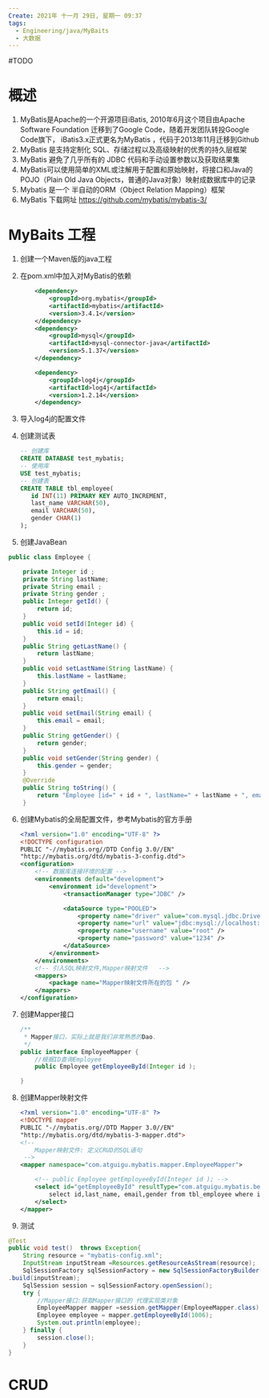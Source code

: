 ```yaml
---
Create: 2021年 十一月 29日, 星期一 09:37
tags: 
  - Engineering/java/MyBaits
  - 大数据
---
```

#TODO 

# 概述

1. MyBatis是Apache的一个开源项目iBatis, 2010年6月这个项目由Apache Software Foundation 迁移到了Google Code，随着开发团队转投Google Code旗下， iBatis3.x正式更名为MyBatis ，代码于2013年11月迁移到Github
2. MyBatis 是支持定制化 SQL、存储过程以及高级映射的优秀的持久层框架
3. MyBatis 避免了几乎所有的 JDBC 代码和手动设置参数以及获取结果集
4. MyBatis可以使用简单的XML或注解用于配置和原始映射，将接口和Java的POJO（Plain Old Java Objects，普通的Java对象）映射成数据库中的记录
5. Mybatis 是一个 半自动的ORM（Object Relation Mapping）框架
6. MyBatis 下载网址 https://github.com/mybatis/mybatis-3/

# MyBaits 工程
1. 创建一个Maven版的java工程
2. 在pom.xml中加入对MyBatis的依赖

	```xml
		<dependency>
			<groupId>org.mybatis</groupId>
			<artifactId>mybatis</artifactId>
			<version>3.4.1</version>
		</dependency>
		<dependency>
			<groupId>mysql</groupId>
			<artifactId>mysql-connector-java</artifactId>
			<version>5.1.37</version>
		</dependency>

		<dependency>
			<groupId>log4j</groupId>
			<artifactId>log4j</artifactId>
			<version>1.2.14</version>
		</dependency>

	```
3. 导入log4j的配置文件
4. 创建测试表
	```sql
	-- 创建库
	CREATE DATABASE test_mybatis;
	-- 使用库
	USE test_mybatis;
	-- 创建表
	CREATE TABLE tbl_employee(
	   id INT(11) PRIMARY KEY AUTO_INCREMENT,
	   last_name VARCHAR(50),
	   email VARCHAR(50),
	   gender CHAR(1)
	);

	```
5. 创建JavaBean
```java
public class Employee {

	private Integer id ; 
	private String lastName; 
	private String email ;
	private String gender ;
	public Integer getId() {
		return id;
	}
	public void setId(Integer id) {
		this.id = id;
	}
	public String getLastName() {
		return lastName;
	}
	public void setLastName(String lastName) {
		this.lastName = lastName;
	}
	public String getEmail() {
		return email;
	}
	public void setEmail(String email) {
		this.email = email;
	}
	public String getGender() {
		return gender;
	}
	public void setGender(String gender) {
		this.gender = gender;
	}
	@Override
	public String toString() {
		return "Employee [id=" + id + ", lastName=" + lastName + ", email=" + email + ", gender=" + gender + "]";
	}

```
6. 创建Mybatis的全局配置文件，参考Mybatis的官方手册
	```xml
	<?xml version="1.0" encoding="UTF-8" ?>
	<!DOCTYPE configuration
	PUBLIC "-//mybatis.org//DTD Config 3.0//EN"
	"http://mybatis.org/dtd/mybatis-3-config.dtd">
	<configuration>
		<!-- 数据库连接环境的配置 -->
		<environments default="development">
			<environment id="development">
				<transactionManager type="JDBC" />

				<dataSource type="POOLED">
					<property name="driver" value="com.mysql.jdbc.Driver" />
					<property name="url" value="jdbc:mysql://localhost:3306/mybatis_1129" />
					<property name="username" value="root" />
					<property name="password" value="1234" />
				</dataSource>
			</environment>
		</environments>
		<!-- 引入SQL映射文件,Mapper映射文件 	-->
		<mappers>
			<package name="Mapper映射文件所在的包 " />
		</mappers>
	</configuration>
	```
7. 创建Mapper接口
	```java
	/**
	 * Mapper接口，实际上就是我们非常熟悉的Dao.
	 */
	public interface EmployeeMapper {
		//根据ID查询Employee
		public Employee getEmployeeById(Integer id );

	}

	```
8. 创建Mapper映射文件
	```xml
	<?xml version="1.0" encoding="UTF-8" ?>
	<!DOCTYPE mapper
	PUBLIC "-//mybatis.org//DTD Mapper 3.0//EN"
	"http://mybatis.org/dtd/mybatis-3-mapper.dtd">
	<!-- 
		Mapper映射文件: 定义CRUD的SQL语句
	 -->
	<mapper namespace="com.atguigu.mybatis.mapper.EmployeeMapper">

		<!-- public Employee getEmployeeById(Integer id ); -->
		<select id="getEmployeeById" resultType="com.atguigu.mybatis.beans.Employee" parameterType="java.lang.Integer">
			select id,last_name, email,gender from tbl_employee where id = #{id }
		</select>
	</mapper>
	```
9. 测试
```java
@Test
public void test()  throws Exception{
	String resource = "mybatis-config.xml";
	InputStream inputStream =Resources.getResourceAsStream(resource);
	SqlSessionFactory sqlSessionFactory = new SqlSessionFactoryBuilder()
.build(inputStream);		
	SqlSession session = sqlSessionFactory.openSession();
	try {
		//Mapper接口:获取Mapper接口的 代理实现类对象
		EmployeeMapper mapper =session.getMapper(EmployeeMapper.class);		
		Employee employee = mapper.getEmployeeById(1006);
		System.out.println(employee);
	} finally {
		session.close();
	}
}


```

# CRUD